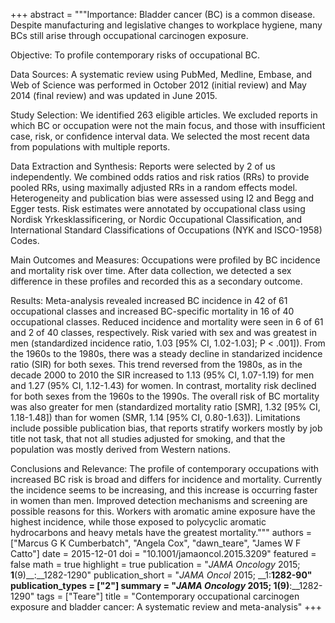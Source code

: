 +++
abstract = """Importance: Bladder cancer (BC) is a common disease. Despite manufacturing and legislative changes to workplace hygiene, many BCs still arise through occupational carcinogen exposure.

Objective: To profile contemporary risks of occupational BC.

Data Sources: A systematic review using PubMed, Medline, Embase, and Web of Science was performed in October 2012 (initial review) and May 2014 (final review) and was updated in June 2015.

Study Selection: We identified 263 eligible articles. We excluded reports in which BC or occupation were not the main focus, and those with insufficient case, risk, or confidence interval data. We selected the most recent data from populations with multiple reports.

Data Extraction and Synthesis: Reports were selected by 2 of us independently. We combined odds ratios and risk ratios (RRs) to provide pooled RRs, using maximally adjusted RRs in a random effects model. Heterogeneity and publication bias were assessed using I2 and Begg and Egger tests. Risk estimates were annotated by occupational class using Nordisk Yrkesklassificering, or Nordic Occupational Classification, and International Standard Classifications of Occupations (NYK and ISCO-1958) Codes.

Main Outcomes and Measures: Occupations were profiled by BC incidence and mortality risk over time. After data collection, we detected a sex difference in these profiles and recorded this as a secondary outcome.

Results: Meta-analysis revealed increased BC incidence in 42 of 61 occupational classes and increased BC-specific mortality in 16 of 40 occupational classes. Reduced incidence and mortality were seen in 6 of 61 and 2 of 40 classes, respectively. Risk varied with sex and was greatest in men (standardized incidence ratio, 1.03 [95% CI, 1.02-1.03]; P < .001]). From the 1960s to the 1980s, there was a steady decline in standarized incidence ratio (SIR) for both sexes. This trend reversed from the 1980s, as in the decade 2000 to 2010 the SIR increased to 1.13 (95% CI, 1.07-1.19) for men and 1.27 (95% CI, 1.12-1.43) for women. In contrast, mortality risk declined for both sexes from the 1960s to the 1990s. The overall risk of BC mortality was also greater for men (standardized mortality ratio [SMR], 1.32 [95% CI, 1.18-1.48]) than for women (SMR, 1.14 [95% CI, 0.80-1.63]). Limitations include possible publication bias, that reports stratify workers mostly by job title not task, that not all studies adjusted for smoking, and that the population was mostly derived from Western nations.

Conclusions and Relevance: The profile of contemporary occupations with increased BC risk is broad and differs for incidence and mortality. Currently the incidence seems to be increasing, and this increase is occurring faster in women than men. Improved detection mechanisms and screening are possible reasons for this. Workers with aromatic amine exposure have the highest incidence, while those exposed to polycyclic aromatic hydrocarbons and heavy metals have the greatest mortality."""
authors = ["Marcus G K Cumberbatch", "Angela Cox", "dawn_teare", "James W F Catto"]
date = 2015-12-01
doi = "10.1001/jamaoncol.2015.3209"
featured = false
math = true
highlight = true
publication = "*JAMA Oncology* 2015; __1__(9)__:__1282-1290"
publication_short = "*JAMA Oncol* 2015; __1:__1282-90"
publication_types = ["2"]
summary = "*JAMA Oncology* 2015; __1__(9)__:__1282-1290"
tags = ["Teare"]
title = "Contemporary occupational carcinogen exposure and bladder cancer: A systematic review and meta-analysis"
+++

